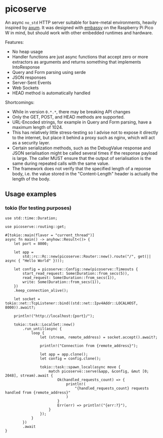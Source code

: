 # picoserve

An async `no_std` HTTP server suitable for bare-metal environments, heavily inspired by [axum](https://github.com/tokio-rs/axum).
It was designed with [embassy](https://embassy.dev/) on the Raspberry Pi Pico W in mind, but should work with other embedded runtimes and hardware.

Features:
+ No heap usage
+ Handler functions are just async functions that accept zero or more extractors as arguments and returns something that implements IntoResponse
+ Query and Form parsing using serde
+ JSON responses
+ Server-Sent Events
+ Web Sockets
+ HEAD method is automatically handled

Shortcomings:
+ While in version `0.*.*`, there may be breaking API changes
+ Only the GET, POST, and HEAD methods are supported.
+ URL-Encoded strings, for example in Query and Form parsing, have a maximum length of 1024.
+ This has relatively little stress-testing so I advise not to expose it directly to the internet, but place it behind a proxy such as nginx, which will act as a security layer.
+ Certain serialization methods, such as the DebugValue response and JSON serialisation might be called several times if the response payload is large. The caller MUST ensure that the output of serialisation is the same during repeated calls with the same value.
+ The framework does not verify that the specified length of a reponse body, i.e. the value stored in the "Content-Length" header is actually the length of the body.

## Usage examples

### tokio (for testing purposes)

    use std::time::Duration;

    use picoserve::routing::get;

    #[tokio::main(flavor = "current_thread")]
    async fn main() -> anyhow::Result<()> {
        let port = 8000;

        let app =
            std::rc::Rc::new(picoserve::Router::new().route("/", get(|| async { "Hello World" })));

        let config = picoserve::Config::new(picoserve::Timeouts {
            start_read_request: Some(Duration::from_secs(5)),
            read_request: Some(Duration::from_secs(1)),
            write: Some(Duration::from_secs(1)),
        })
        .keep_connection_alive();

        let socket = tokio::net::TcpListener::bind((std::net::Ipv4Addr::LOCALHOST, 8000)).await?;

        println!("http://localhost:{port}/");

        tokio::task::LocalSet::new()
            .run_until(async {
                loop {
                    let (stream, remote_address) = socket.accept().await?;

                    println!("Connection from {remote_address}");

                    let app = app.clone();
                    let config = config.clone();

                    tokio::task::spawn_local(async move {
                        match picoserve::serve(&app, &config, &mut [0; 2048], stream).await {
                            Ok(handled_requests_count) => {
                                println!(
                                    "{handled_requests_count} requests handled from {remote_address}"
                                )
                            }
                            Err(err) => println!("{err:?}"),
                        }
                    });
                }
            })
            .await
    }
